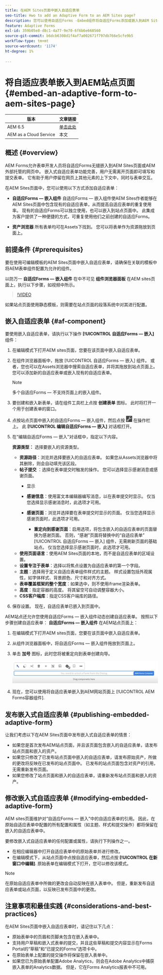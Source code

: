 ```yaml
---
title: 在AEM Sites页面中嵌入自适应表单
seo-title: Hwo to add an Adaptive Form to an AEM Sites page?
description: 您可以使用自适应Forms -Embed组件将自适应Forms添加或嵌入到AEM Sites页面，以便填写和提交表单，而无需离开AEM Sites页面。
feature: Adaptive Forms
exl-id: 359b05e8-d8c1-4a77-9e70-6f6b6e668560
source-git-commit: b6dcb6308d1f4af7a002671f797db766e5cfe9b5
workflow-type: tm+mt
source-wordcount: '1174'
ht-degree: 1%

---
```


# 将自适应表单嵌入到AEM站点页面 {#embed-an-adaptive-form-to-aem-sites-page}

| 版本 | 文章链接 |
| -------- | ---------------------------- |
| AEM 6.5 | [单击此处](https://experienceleague.adobe.com/docs/experience-manager-65/forms/adaptive-forms-basic-authoring/embed-adaptive-form-aem-sites.html) |
| AEM as a Cloud Service | 本文 |


## 概述 {#overview}

AEM Forms允许表单开发人员将自适应Forms无缝嵌入到AEM Sites页面或AEM外部托管的网页中。 嵌入式自适应表单功能完善，用户无需离开页面即可填写和提交表单。 它有助于用户停留在网页上其他元素的上下文中，同时与表单交互。



<!-- For information about embedding an Adaptive Form in an external web page, see [Embed Adaptive Form in external web page](/help/forms/using/embed-adaptive-form-external-web-page.md). -->

在AEM Sites页面中，您可以使用以下方式添加自适应表单：

* **自适应Forms — 嵌入组件**
自适应Forms — 嵌入组件使AEM Sites作者能够在AEM Sites页面中包含现有的自适应表单，从而提高自适应表单的重复使用率。 现有的自适应Forms可以独立使用，也可以嵌入到站点页面中。 此集成为客户提供了一种便捷的方式，可重复使用他们之前创建的自适应Forms。

* **资产浏览器**
所有表单均可在Assets下找到。 您可以将表单作为资源拖放到页面上。

## 前提条件 {#prerequisites}

要在使用可编辑模板的AEM Sites页面中嵌入自适应表单，请确保在关联的模板中将AEM表单组件配置为允许的组件。

以防万一 **自适应Forms — 嵌入组件** 在中不可见 **组件浏览器面板** 在AEM sites页面上，执行以下步骤，如视频中所示。

>[!VIDEO](https://video.tv.adobe.com/v/3410544)

如果站点页面使用静态模板，则需要在站点页面的段落系统中对其进行配置。

## 嵌入自适应表单 {#af-component}

要使用嵌入自适应表单，请执行以下操作 **[!UICONTROL 自适应Forms — 嵌入]** 组件：

1. 在编辑模式下打开AEM sites页面，您要在该页面中嵌入自适应表单。
1. 在组件浏览器面板中，拖放 [!UICONTROL 自适应Forms — 嵌入] 组件。 或者，您也可以在Assets浏览器中搜索自适应表单，并将其拖放到站点页面上。 您可以添加新的自适应表单或嵌入现有的自适应表单。

   >[!NOTE]
   >
   >多个自适应Forms — 不支持页面上的嵌入组件。

1. 要创建和嵌入新表单，请在组件工具栏上点按 **创建表单** 图标。 此时将打开一个用于创建表单的窗口。

1. 点按站点页面中嵌入的自适应Forms — 嵌入组件，然后点按 ![settings_icon](assets/settings_icon.png) 在操作栏上。 此 **[!UICONTROL 编辑自适应Forms — 嵌入]** 对话框打开。
1. 在“编辑自适应Forms — 嵌入”对话框中，指定以下内容。

   **资源类型：** 选择要嵌入的资源类型。
   * **资源路径**：浏览并选择要嵌入的自适应表单。 如果您从Assets浏览器中将其删除，则会自动填充该区段。
   * **帖子提交** ：选择在表单提交时触发的操作。 您可以选择显示感谢消息或感谢页面。
      * 显示

      * **感谢信息**：使用富文本编辑器编写消息，以在表单提交时显示。 仅当您选择显示感谢消息时，此选项才可用。
      * **感谢页面**：浏览并选择要在表单提交时显示的页面。 仅当您选择显示感谢页面时，此选项才可用。
         * **重定向到感谢页面**：启用选项，将包含嵌入的自适应表单的页面替换为感谢页面。 否则，“感谢”页面将替换中的“自适应表单” [!UICONTROL 自适应Forms — 嵌入] 组件，无需刷新页面的基础站点。 仅当您选择显示感谢页面时，此选项才可用。
   * **使用页面语言**：使用AEM Sites页面的本地，而不是自适应表单的区域设置。
   * **设置专注于表单**：选择以将焦点设置为自适应表单的第一个字段。
   * **主题**：选择用于定义自适应表单组件样式的主题。 样式设置包括外观属性，如字体样式、背景颜色、尺寸和对齐方式。
   * **表单覆盖框架的整个宽度**：如果选中，则不使用iframe渲染表单。
   * **高度**：指定容器的高度。 将其留空可自动调整容器大小。
   * **CSS客户端库**：指定CSS客户端库的路径。

1. 保存设置。 现在，自适应表单已嵌入到页面中。

AEM站点还允许您使用自适应Forms — 嵌入组件动态创建自适应表单。 按照以下步骤创建自适应表单： **自适应Forms — 嵌入组件** 在AEM站点页面上：
1. 在编辑模式下打开AEM sites页面，您要在该页面中嵌入自适应表单。
1. 从组件浏览器面板中，将自适应Forms — 嵌入组件拖放到页面上。
1. 单击 **加号** 图标，此时您将被重定向到表单创建向导。

   ![自适应Forms — 嵌入组件](/help/forms/assets/aemformcontainer.png)

1. 现在，您可以使用将自适应表单嵌入到AEM网站页面上 [!UICONTROL AEM Forms容器组件].

## 发布嵌入式自适应表单 {#publishing-embedded-adaptive-form}

让我们考虑以下在AEM Sites页面中发布嵌入式自适应表单的情景：

* 如果您是首次发布AEM站点页面，并且该页面包含嵌入的自适应表单，请发布站点页面和嵌入的资产。
* 如果您只修改了已发布站点页面中嵌入的自适应表单，请发布原始资产，所做的更改将反映在已发布的站点页面中。 已发布的站点页面包含对资产的引用，无需重新发布页面。
* 如果您修改了站点页面和嵌入的自适应表单，请重新发布站点页面和嵌入的资产。

## 修改嵌入式自适应表单  {#modifying-embedded-adaptive-form}

AEM sites页面维护对“自适应Forms — 嵌入”中的自适应表单的引用。 因此，在原始自适应表单中配置的所有配置和属性（如主题、样式和提交操作）都将保留在嵌入的自适应表单中。

要修改嵌入式自适应表单的任何配置或属性，请执行下列操作之一。

* 在相应编辑器中打开自适应表单中的原始表单并进行修改。
* 在编辑模式下，从站点页面中点按自适应表单，然后点按 **[!UICONTROL 在新窗口中编辑]**. 原始表单在编辑模式下打开，您可以修改该模式。

>[!NOTE]
>
>在原始自适应表单中所做的更改会自动反映在嵌入表单中。 但是，重新发布自适应表单或站点页面，以反映已发布页面中的更改。

## 注意事项和最佳实践 {#considerations-and-best-practices}

在AEM Sites页面中嵌入自适应表单时，请记住以下几点：

* 原始表单中的页眉和页脚未包含在嵌入表单中。
* 支持用户草稿和嵌入式表单的提交，并且这些草稿和提交内容显示在Forms Portal的“草稿”和“已提交的Forms”选项卡中。
* 在原始表单上配置的提交操作将保留在嵌入表单中。
* 如果您已为原始表单配置Adobe Analytics，则会在Adobe Analytics中捕获嵌入表单的Analytics数据。 但是，它在Forms Analytics报表中不可用。
